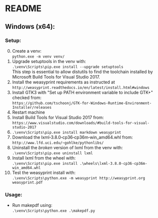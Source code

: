 # README
## Windows (x64):
### Setup:
0. Create a venv:  
`python.exe -m venv venv/`
0. Upgrade setuptools in the venv with:  
`.\venv\Scripts\pip.exe install --upgrade setuptools`  
This step is essential to allow distutils to find the toolchain installed by Microsoft Build Tools for Visual Studio 2017.
0. Install the weasyprint requirements as instructed at  
`http://weasyprint.readthedocs.io/en/latest/install.html#windows`  
 1. Install GTK3 with "Set up PATH environment variable to include GTK+" checked from:  
 `https://github.com/tschoonj/GTK-for-Windows-Runtime-Environment-Installer/releases`
 2. Restart machine
 3. Install Build Tools for Visual Studio 2017 from:  
 `https://www.visualstudio.com/downloads/#build-tools-for-visual-studio-2017`
0. `.\venv\Scripts\pip.exe install markdown weasyprint`
0. Download the lxml‑3.8.0‑cp36‑cp36m‑win_amd64.whl from:  
`http://www.lfd.uci.edu/~gohlke/pythonlibs/`
0. Uninstall the *broken* version of lxml from the venv with:  
`.\venv\Scripts\pip.exe uninstall lxml`
0. Install lxml from the wheel with:  
`.\venv\Scripts\pip.exe install .\wheels\lxml-3.8.0-cp36-cp36m-win_amd64.whl`
0. Test the weasyprint install with:  
`.\venv\Scripts\python.exe -m weasyprint http://weasyprint.org weasyprint.pdf`

### Usage:
* Run makepdf using:  
`.\venv\Scripts\python.exe .\makepdf.py`

